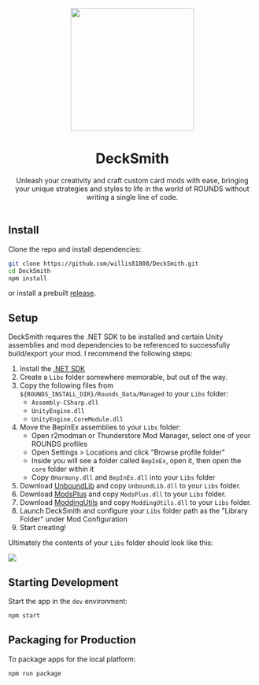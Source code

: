 <div align="center">
  <img src="https://raw.githubusercontent.com/willis81808/DeckSmith/main/assets/icon.png" width="250px" style="user-select: none;" />
  <h1>DeckSmith</h1>
  Unleash your creativity and craft custom card mods with ease, bringing your unique strategies and styles to life in the world of ROUNDS without writing a single line of code.
</div>

<br>

## Install

Clone the repo and install dependencies:

```bash
git clone https://github.com/willis81808/DeckSmith.git
cd DeckSmith
npm install
```

or install a prebuilt [release](https://github.com/willis81808/DeckSmith/releases).

## Setup

DeckSmith requires the .NET SDK to be installed and certain Unity assemblies and mod dependencies to be referenced to successfully build/export your mod. I recommend the following steps:

1. Install the [.NET SDK](https://dotnet.microsoft.com/en-us/download)
1. Create a `Libs` folder somewhere memorable, but out of the way.
1. Copy the following files from `${ROUNDS_INSTALL_DIR}/Rounds_Data/Managed` to your `Libs` folder:
    - `Assembly-CSharp.dll`
    - `UnityEngine.dll`
    - `UnityEngine.CoreModule.dll`
1. Move the BepInEx assemblies to your `Libs` folder:
    - Open r2modman or Thunderstore Mod Manager, select one of your ROUNDS profiles
    - Open Settings > Locations and click "Browse profile folder"
    - Inside you will see a folder called `BepInEx`, open it, then open the `core` folder within it
    - Copy `0Harmony.dll` and `BepInEx.dll` into your `Libs` folder
1. Download [UnboundLib](https://rounds.thunderstore.io/package/willis81808/UnboundLib/) and copy `UnboundLib.dll` to your `Libs` folder.
1. Download [ModsPlus](https://rounds.thunderstore.io/package/willis81808/ModsPlus/) and copy `ModsPlus.dll` to your `Libs` folder.
1. Download [ModdingUtils](https://rounds.thunderstore.io/package/Pykess/ModdingUtils/) and copy `ModdingUtils.dll` to your `Libs` folder.
1. Launch DeckSmith and configure your `Libs` folder path as the "Library Folder" under Mod Configuration
1. Start creating!

Ultimately the contents of your `Libs` folder should look like this:

<img src="https://raw.githubusercontent.com/willis81808/DeckSmith/main/assets/images/example-library-folder.png" />

## Starting Development

Start the app in the `dev` environment:

```bash
npm start
```

## Packaging for Production

To package apps for the local platform:

```bash
npm run package
```
